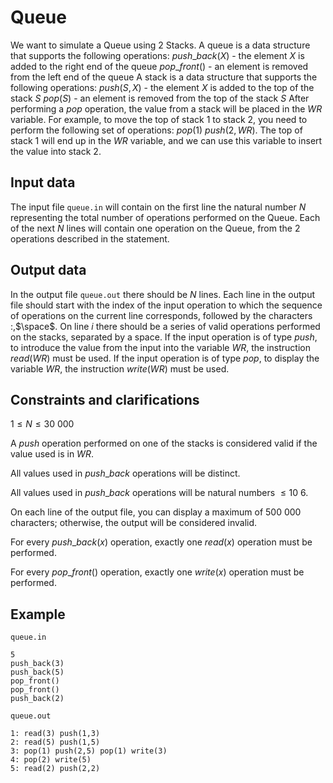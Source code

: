 # Queue

We want to simulate a Queue using 2 Stacks. A queue is a data structure that supports the following operations: 
$push\_back(X)$ - the element $X$ is added to the right end of the queue 
$pop\_front()$ - an element is removed from the left end of the queue 
A stack is a data structure that supports the following operations: 
$push(S,X)$ - the element $X$ is added to the top of the stack $S$ 
$pop(S)$ - an element is removed from the top of the stack $S$ 
After performing a $pop$ operation, the value from a stack will be placed in the $WR$ variable. For example, to move the top of stack 1 to stack 2, you need to perform the following set of operations: 
$pop(1)$ 
$push(2,WR)$. 
The top of stack 1 will end up in the $WR$ variable, and we can use this variable to insert the value into stack 2.

## Input data

The input file `queue.in` will contain on the first line the natural number $N$ representing the total number of operations performed on the Queue. Each of the next $N$ lines will contain one operation on the Queue, from the 2 operations described in the statement.

## Output data

In the output file `queue.out` there should be $N$ lines. Each line in the output file should start with the index of the input operation to which the sequence of operations on the current line corresponds, followed by the characters $:$,$\space$. On line $i$ there should be a series of valid operations performed on the stacks, separated by a space. If the input operation is of type $push$, to introduce the value from the input into the variable $WR$, the instruction $read(WR)$ must be used. If the input operation is of type $pop$, to display the variable $WR$, the instruction $write(WR)$ must be used.

## Constraints and clarifications

$1 \leq N \leq 30 \ 000$ 

A $push$ operation performed on one of the stacks is considered valid if the value used is in $WR$. 

All values used in $push\_back$ operations will be distinct. 

All values used in $push\_back$ operations will be natural numbers $\leq 10 \ 6$. 

On each line of the output file, you can display a maximum of $500 \ 000$ characters; otherwise, the output will be considered invalid.

For every $push\_back(x)$ operation, exactly one $read(x)$ operation must be performed.

For every $pop\_front()$ operation, exactly one $write(x)$ operation must be performed.

## Example

`queue.in`
```
5 
push_back(3) 
push_back(5) 
pop_front() 
pop_front() 
push_back(2)
```

`queue.out`
```
1: read(3) push(1,3) 
2: read(5) push(1,5) 
3: pop(1) push(2,5) pop(1) write(3) 
4: pop(2) write(5) 
5: read(2) push(2,2)
```
